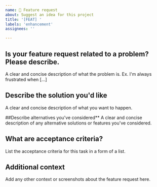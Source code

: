 ```yaml
---
name: 🚀 Feature request
about: Suggest an idea for this project
title: '[FEAT] '
labels: 'enhancement'
assignees: ''

---
```


## Is your feature request related to a problem? Please describe.
A clear and concise description of what the problem is. Ex. I'm always frustrated when [...]

## Describe the solution you'd like
A clear and concise description of what you want to happen.

##Describe alternatives you've considered**
A clear and concise description of any alternative solutions or features you've considered.

## What are acceptance criteria?
List the acceptance criteria for this task in a form of a list.

## Additional context
Add any other context or screenshots about the feature request here.
